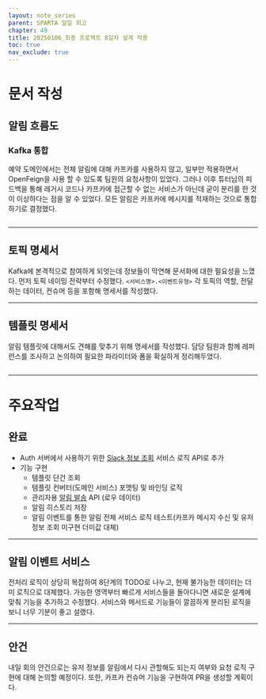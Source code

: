 ```yaml
---
layout: note_series
parent: SPARTA 일일 회고
chapter: 49
title: 20250106_최종 프로젝트 8일차 설계 적용
toc: true
nav_exclude: true
---
```


# 문서 작성
## 알림 흐름도
### Kafka 통합
예약 도메인에서는 전체 알림에 대해 카프카를 사용하지 않고, 
일부만 적용하면서 OpenFeign을 사용 할 수 있도록 팀원의 요청사항이 있었다.
그러나 이후 튜터님의 피드백을 통해 레거시 코드나 카프카에 접근할 수 없는 서비스가 아닌데
굳이 분리를 한 것이 이상하다는 점을 알 수 있었다. 
모든 알림은 카프카에 메시지를 적재하는 것으로 통합하기로 결정했다. 

<img class="cdn-img" id="250106-알림-흐름도.png">

---

## 토픽 명세서
Kafka에 본격적으로 참여하게 되엇는데 정보들이 막연해 문서화에 대한 필요성을 느꼈다.
먼저 토픽 네이밍 전략부터 수정했다. `<서비스명>.<이벤트유형>`
각 토픽의 역할, 전달하는 데이터, 컨슈머 등을 포함해 명세서를 작성했다.

---

## 템플릿 명세서
알림 템플릿에 대해서도 견해를 맞추기 위해 명세서를 작성했다.
담당 팀원과 함께 레퍼런스를 조사하고 논의하여 필요한 파라미터와 폼을 확실하게 정리해두었다.

<img class="cdn-img" id="250106-템플릿-명세서.png">

---

# 주요작업
## 완료
- Auth 서버에서 사용하기 위한 [Slack 정보 조회](https://www.notion.so/Slack-173133b141d680fca843cc5245998fc3?pvs=21) 서비스 로직 API로 추가
- 기능 구현
    - 템플릿 단건 조회
    - 템플릿 컨버터(도메인 서비스) 포맷팅 및 바인딩 로직
    - 관리자용 [알림 발송](https://www.notion.so/169133b141d6806491ebc5c36a6546fc?pvs=21) API (로우 데이터)
    - 알림 히스토리 저장
    - 알림 이벤트를 통한 알림 전체 서비스 로직 테스트(카프카 메시지 수신 및 유저 정보 조회 미구현 더미값 대체)

---

## 알림 이벤트 서비스
전처리 로직이 상당히 복잡하여 8단계의 TODO로 나누고, 현재 불가능한 데이터는 더미 로직으로 대체했다.
가능한 영역부터 빠르게 서비스들을 돌아다니면 새로운 설계에 맞춰 기능을 추가하고 수정했다.
서비스와 메서드로 기능들이 깔끔하게 분리된 로직을 보니 너무 기분이 좋고 설랬다.

---

## 안건
내일 회의 안건으로는 유저 정보를 알림에서 다시 관할해도 되는지 여부와 
요청 로직 구현에 대해 논의할 예정이다. 
또한, 카프카 컨슈머 기능을 구현하여 PR을 생성할 계획이다.


